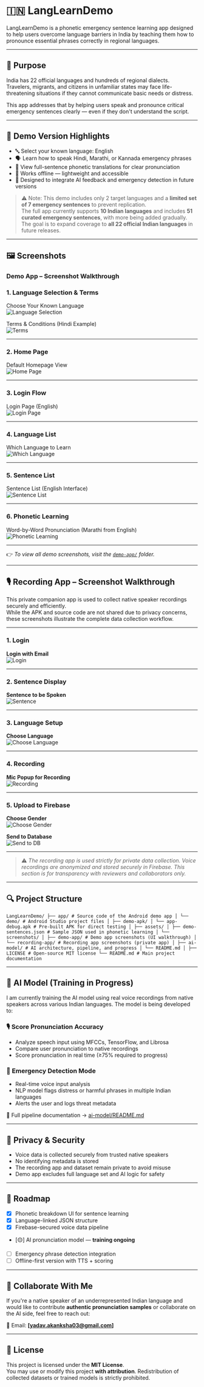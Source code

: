 # 🇮🇳 LangLearnDemo

LangLearnDemo is a phonetic emergency sentence learning app designed to help users overcome language barriers in India by teaching them how to pronounce essential phrases correctly in regional languages.

---

## 🧭 Purpose

India has 22 official languages and hundreds of regional dialects.  
Travelers, migrants, and citizens in unfamiliar states may face life-threatening situations if they cannot communicate basic needs or distress.

This app addresses that by helping users speak and pronounce critical emergency sentences clearly — even if they don't understand the script.

---

## 📱 Demo Version Highlights

- 🔤 Select your known language: English  
- 🗣️ Learn how to speak Hindi, Marathi, or Kannada emergency phrases  
- 📖 View full-sentence phonetic translations for clear pronunciation  
- 📶 Works offline — lightweight and accessible  
- 🎯 Designed to integrate AI feedback and emergency detection in future versions  

> ⚠️ Note: This demo includes only 2 target languages and a **limited set of 7 emergency sentences** to prevent replication.  
> The full app currently supports **10 Indian languages** and includes **51 curated emergency sentences**, with more being added gradually.  
> The goal is to expand coverage to **all 22 official Indian languages** in future releases.



---

## 🖼️ Screenshots

### Demo App – Screenshot Walkthrough

### 1. Language Selection & Terms

Choose Your Known Language  
![Language Selection](assets/screenshots/demo-app/language_selection_terms/language_select.jpg)

Terms & Conditions (Hindi Example)  
![Terms](assets/screenshots/demo-app/language_selection_terms/Terms_Condtions_hi.jpg)

---

### 2. Home Page

Default Homepage View  
![Home Page](assets/screenshots/demo-app/home_page/home_page_en.jpg)


---

### 3. Login Flow

Login Page (English)  
![Login Page](assets/screenshots/demo-app/login_otp_username/login_page_en.jpg)


---
### 4.  Language List


Which Language to Learn  
![Which Language](assets/screenshots/demo-app/language_sentences/which_lang_to_learn_en.jpg)

---

### 5. Sentence List

Sentence List (English Interface)  
![Sentence List](assets/screenshots/demo-app/language_sentences/sentences_en.jpg)

---

### 6. Phonetic Learning

Word-by-Word Pronunciation (Marathi from English)  
![Phonetic Learning](assets/screenshots/demo-app/phonetic_learning/learning_marathi_from_english.jpg)

---

👉 *To view all demo screenshots, visit the [`demo-app/`](assets/screenshots/demo-app/) folder.*

---

## 🎙️ Recording App – Screenshot Walkthrough

This private companion app is used to collect native speaker recordings securely and efficiently.  
While the APK and source code are not shared due to privacy concerns, these screenshots illustrate the complete data collection workflow.

---

### 1. Login 

**Login with Email**  
![Login](assets/screenshots/recording-app/01_login.webp)

---

### 2. Sentence Display

**Sentence to be Spoken**  
![Sentence](assets/screenshots/recording-app/02_sentences.webp)

---

### 3. Language Setup

**Choose Language**  
![Choose Language](assets/screenshots/recording-app/03_choose_language.webp)

---
### 4. Recording

**Mic Popup for Recording**  
![Recording](assets/screenshots/recording-app/05_record.webp)

---

### 5. Upload to Firebase

**Choose Gender**  
![Choose Gender](assets/screenshots/recording-app/06_choose_gender.webp)

**Send to Database**  
![Send to DB](assets/screenshots/recording-app/07_send_to_db.webp)

---

> ⚠️ *The recording app is used strictly for private data collection. Voice recordings are anonymized and stored securely in Firebase. This section is for transparency with reviewers and collaborators only.*


---

## 🔍 Project Structure

``` LangLearnDemo/ ├── app/ # Source code of the Android demo app │ └── demo/ # Android Studio project files │ ├── demo-apk/ │ └── app-debug.apk # Pre-built APK for direct testing │ ├── assets/ │ ├── demo-sentences.json # Sample JSON used in phonetic learning │ └── screenshots/ │ ├── demo-app/ # Demo app screenshots (UI walkthrough) │ └── recording-app/ # Recording app screenshots (private app) │ ├── ai-model/ # AI architecture, pipeline, and progress │ └── README.md │ ├── LICENSE # Open-source MIT license └── README.md # Main project documentation ``` 

---

## 🧠 AI Model (Training in Progress)

I am currently training the AI model using real voice recordings from native speakers across various Indian languages. The model is being developed to:

### 🎙️ Score Pronunciation Accuracy
- Analyze speech input using MFCCs, TensorFlow, and Librosa
- Compare user pronunciation to native recordings
- Score pronunciation in real time (≥75% required to progress)

### 🚨 Emergency Detection Mode
- Real-time voice input analysis
- NLP model flags distress or harmful phrases in multiple Indian languages
- Alerts the user and logs threat metadata

📂 Full pipeline documentation → [ai-model/README.md](./ai-model/README.md)

---

## 🔐 Privacy & Security

- Voice data is collected securely from trusted native speakers
- No identifying metadata is stored
- The recording app and dataset remain private to avoid misuse
- Demo app excludes full language set and AI logic for safety

---

## 📅 Roadmap

- [x] Phonetic breakdown UI for sentence learning
- [x] Language-linked JSON structure
- [x] Firebase-secured voice data pipeline
- [🟡] AI pronunciation model — **training ongoing**
- [ ] Emergency phrase detection integration
- [ ] Offline-first version with TTS + scoring

---

## 🤝 Collaborate With Me

If you're a native speaker of an underrepresented Indian language and would like to contribute **authentic pronunciation samples** or collaborate on the AI side, feel free to reach out:

📧 Email: **[yadav.akanksha03@gmail.com]**

---

## 📜 License

This project is licensed under the **MIT License**.  
You may use or modify this project **with attribution**. Redistribution of collected datasets or trained models is strictly prohibited.




